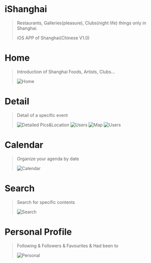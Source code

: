 # iShanghai
> 
> Restaurants, Galleries(pleasure), Clubs(night life) things only in Shanghai.
> 
> iOS APP of Shanghai(Chinese V1.0)


# Home
> Introduction of Shanghai Foods, Artists, Clubs...
> 
> ![Home](/Screenshots/Home.png)


# Detail
> Detail of a specific event
> 
> ![Detailed Pics&Location](/Screenshots/Detail_1.png)
> ![Users](/Screenshots/Detail_2.png)
> ![Map](/Screenshots/Detail_3.png)
> ![Users](/Screenshots/Detail_4.png)


# Calendar
> Organize your agenda by date
> 
> ![Calendar](/Screenshots/Calendar.png)


# Search
> Search for specific contents
> 
> ![Search](/Screenshots/Search.png)


# Personal Profile 
> Following & Followers & Favourites & Had been to
> 
> ![Personal](/Screenshots/Profile.png)

